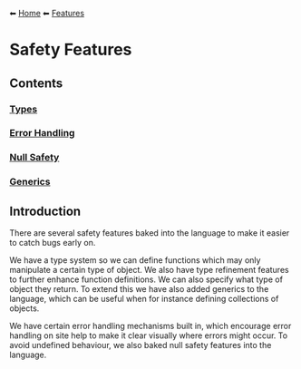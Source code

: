 ⬅ [Home](/README.md)
⬅ [Features](/features/README.md)

# Safety Features

## Contents

### [Types](/features/safety/types.md)
### [Error Handling](/features/safety/error_handling.md)
### [Null Safety](/features/safety/null_safety.md)
### [Generics](/features/safety/generics.md)

## Introduction

There are several safety features baked into the language to make it easier to catch bugs early on.

We have a type system so we can define functions which may only manipulate a certain type of object.
We also have type refinement features to further enhance function definitions.
We can also specify what type of object they return.
To extend this we have also added generics to the language, which can be useful when for instance defining collections of objects.

We have certain error handling mechanisms built in, which encourage error handling on site help to make it clear visually where errors might occur.
To avoid undefined behaviour, we also baked null safety features into the language.
